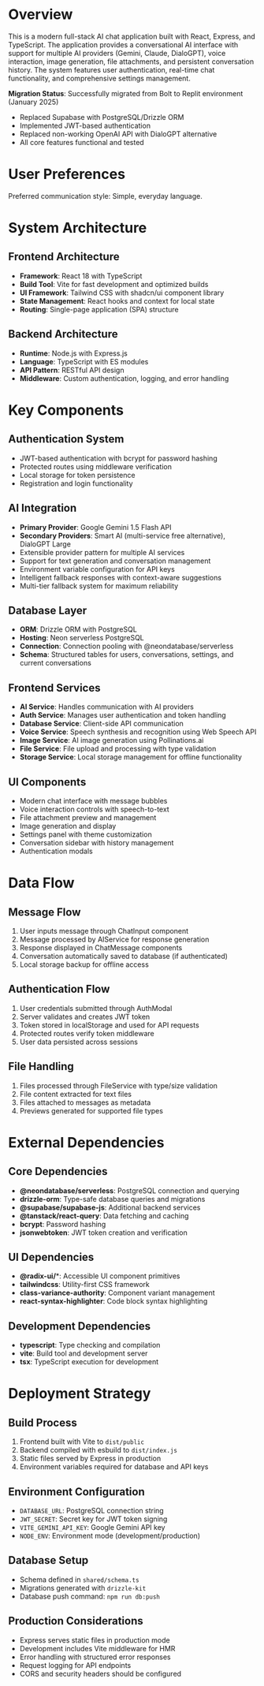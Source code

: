 # Overview

This is a modern full-stack AI chat application built with React, Express, and TypeScript. The application provides a conversational AI interface with support for multiple AI providers (Gemini, Claude, DialoGPT), voice interaction, image generation, file attachments, and persistent conversation history. The system features user authentication, real-time chat functionality, and comprehensive settings management.

**Migration Status**: Successfully migrated from Bolt to Replit environment (January 2025)
- Replaced Supabase with PostgreSQL/Drizzle ORM
- Implemented JWT-based authentication
- Replaced non-working OpenAI API with DialoGPT alternative
- All core features functional and tested

# User Preferences

Preferred communication style: Simple, everyday language.

# System Architecture

## Frontend Architecture
- **Framework**: React 18 with TypeScript
- **Build Tool**: Vite for fast development and optimized builds
- **UI Framework**: Tailwind CSS with shadcn/ui component library
- **State Management**: React hooks and context for local state
- **Routing**: Single-page application (SPA) structure

## Backend Architecture
- **Runtime**: Node.js with Express.js
- **Language**: TypeScript with ES modules
- **API Pattern**: RESTful API design
- **Middleware**: Custom authentication, logging, and error handling

# Key Components

## Authentication System
- JWT-based authentication with bcrypt for password hashing
- Protected routes using middleware verification
- Local storage for token persistence
- Registration and login functionality

## AI Integration
- **Primary Provider**: Google Gemini 1.5 Flash API
- **Secondary Providers**: Smart AI (multi-service free alternative), DialoGPT Large
- Extensible provider pattern for multiple AI services
- Support for text generation and conversation management
- Environment variable configuration for API keys
- Intelligent fallback responses with context-aware suggestions
- Multi-tier fallback system for maximum reliability

## Database Layer
- **ORM**: Drizzle ORM with PostgreSQL
- **Hosting**: Neon serverless PostgreSQL
- **Connection**: Connection pooling with @neondatabase/serverless
- **Schema**: Structured tables for users, conversations, settings, and current conversations

## Frontend Services
- **AI Service**: Handles communication with AI providers
- **Auth Service**: Manages user authentication and token handling
- **Database Service**: Client-side API communication
- **Voice Service**: Speech synthesis and recognition using Web Speech API
- **Image Service**: AI image generation using Pollinations.ai
- **File Service**: File upload and processing with type validation
- **Storage Service**: Local storage management for offline functionality

## UI Components
- Modern chat interface with message bubbles
- Voice interaction controls with speech-to-text
- File attachment preview and management
- Image generation and display
- Settings panel with theme customization
- Conversation sidebar with history management
- Authentication modals

# Data Flow

## Message Flow
1. User inputs message through ChatInput component
2. Message processed by AIService for response generation
3. Response displayed in ChatMessage components
4. Conversation automatically saved to database (if authenticated)
5. Local storage backup for offline access

## Authentication Flow
1. User credentials submitted through AuthModal
2. Server validates and creates JWT token
3. Token stored in localStorage and used for API requests
4. Protected routes verify token middleware
5. User data persisted across sessions

## File Handling
1. Files processed through FileService with type/size validation
2. File content extracted for text files
3. Files attached to messages as metadata
4. Previews generated for supported file types

# External Dependencies

## Core Dependencies
- **@neondatabase/serverless**: PostgreSQL connection and querying
- **drizzle-orm**: Type-safe database queries and migrations
- **@supabase/supabase-js**: Additional backend services
- **@tanstack/react-query**: Data fetching and caching
- **bcrypt**: Password hashing
- **jsonwebtoken**: JWT token creation and verification

## UI Dependencies
- **@radix-ui/***: Accessible UI component primitives
- **tailwindcss**: Utility-first CSS framework
- **class-variance-authority**: Component variant management
- **react-syntax-highlighter**: Code block syntax highlighting

## Development Dependencies
- **typescript**: Type checking and compilation
- **vite**: Build tool and development server
- **tsx**: TypeScript execution for development

# Deployment Strategy

## Build Process
1. Frontend built with Vite to `dist/public`
2. Backend compiled with esbuild to `dist/index.js`
3. Static files served by Express in production
4. Environment variables required for database and API keys

## Environment Configuration
- `DATABASE_URL`: PostgreSQL connection string
- `JWT_SECRET`: Secret key for JWT token signing
- `VITE_GEMINI_API_KEY`: Google Gemini API key
- `NODE_ENV`: Environment mode (development/production)

## Database Setup
- Schema defined in `shared/schema.ts`
- Migrations generated with `drizzle-kit`
- Database push command: `npm run db:push`

## Production Considerations
- Express serves static files in production mode
- Development includes Vite middleware for HMR
- Error handling with structured error responses
- Request logging for API endpoints
- CORS and security headers should be configured